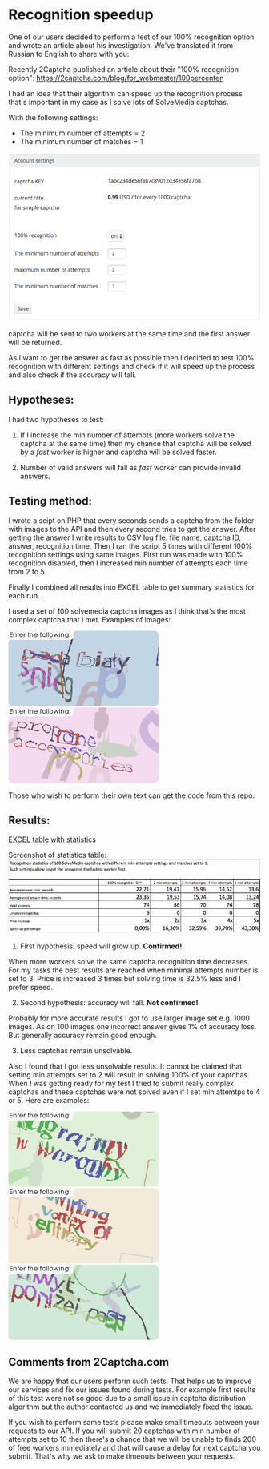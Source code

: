 # Recognition speedup

One of our users decided to perform a test of our 100% recognition option and wrote an article about his investigation. We've translated it from Russian to English to share with you:

Recently 2Captcha published an article about their "100% recognition option": https://2captcha.com/blog/for_webmaster/100percenten

I had an idea that their algorithm can speed up the recognition process that's important in my case as I solve lots of SolveMedia captchas.


With the following settings:

* The minimum number of attempts = 2
* The minimum number of matches = 1

![Settings](settings.png)

captcha will be sent to two workers at the same time and the first answer will be returned.

As I want to get the answer as fast as possible then I decided to test 100% recognition with different settings and check if it will speed up the process and also check if the accuracy will fall.


## Hypotheses:
I had two hypotheses to test:

1. If I increase the min number of attempts (more workers solve the captcha at the same time) then my chance that captcha will be solved by a *fast* worker is higher and captcha will be solved faster.

2. Number of valid answers will fall as *fast* worker can provide invalid answers.


## Testing method:
I wrote a scipt on PHP that every seconds sends a captcha from the folder with images to the API and then every second tries to get the answer. After getting the answer I write results to CSV log file: file name, captcha ID, answer, recognition time.
Then I ran the script 5 times with different 100% recognition settings using same images. First run was made with 100% recognition disabled, then I increased min number of attempts each time from 2 to 5.

Finally I combined all results into EXCEL table to get summary statistics for each run.

I used a set of 100 solvemedia captcha images as I think that's the most complex captcha that I met. Examples of images:

![Captcha example](captcha1.gif)
![Captcha example](captcha2.gif)

Those who wish to perform their own text can get the code from this repo.

## Results:
[EXCEL table with statistics](2captcha100percent.xlsx)

Screenshot of statistics table:
![Statistics](stats.png)


1. First hypothesis: speed will grow up. 
**Confirmed!**

When more workers solve the same captcha recognition time decreases. For my tasks the best results are reached when minimal attempts number is set to 3. Price is increased 3 times but solving time is 32.5% less and I prefer speed.

2. Second hypothesis: accuracy will fall.
**Not confirmed!**

Probably for more accurate results I got to use larger image set e.g. 1000 images. As on 100 images one incorrect answer gives 1% of accuracy loss. But generally accuracy remain good enough.

3. Less captchas remain unsolvable.

Also I found that I got less unsolvable results. It cannot be claimed that setting min attempts set to 2 will result in solving 100% of your captchas. When I was getting ready for my test I tried to submit really complex captchas and these captchas were not solved even if I set min attemtps to 4 or 5. Here are examples:

![Captcha example](captcha3.gif)
![Captcha example](captcha4.gif)
![Captcha example](captcha5.gif)

## Comments from 2Captcha.com 
We are happy that our users perform such tests. That helps us to improve our services and fix our issues found during tests. 
For example first results of this test were not so good due to a small issue in captcha distribution algorithm but the author contacted us and we immediately fixed the issue.

If you wish to perform same tests please make small timeouts between your requests to our API. If you will submit 20 captchas with min number of attempts set to 10 then there's a chance that we will be unable to finds 200 of free workers immediately and that will cause a delay for next captcha you submit. That's why we ask to make timeouts between your requests.

